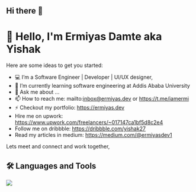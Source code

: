 ## Hi there 👋


# 👋 Hello, I'm Ermiyas Damte aka Yishak
Here are some ideas to get you started:

- 💻 I’m a Software Engineer | Developer | UI/UX designer,
- 🌱 I’m currently learning software engineering at Addis Ababa University
- 💬 Ask me about ...
- 📫 How to reach me: mailto:inbox@ermiyas.dev  or https://t.me/iamermi
- ⚡ Checkout my portfolio: https://ermiyas.dev
-  Hire me on upwork: https://www.upwork.com/freelancers/~017147ca1bf5d8c2e4
-  Follow me on dribbble: https://dribbble.com/yishak27
-  Read my articles in medium: https://medium.com/@ermiyasdev1

  Lets meet and connect and work together, 

## 🛠️ Languages and Tools
<p align="left">
  <img src="https://skillicons.dev/icons?i=nodejs,express,vscode,visualstudio,supabase,js,ts,vue,css,html,java,cpp,git,github,vscode,linux,docker,kubernetes,mongodb,mysql,postgres,heroku,react,nextjs,sass,bootstrap,redis" />
</p>
